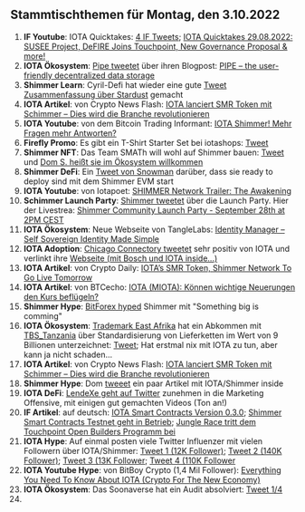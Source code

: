 ## Stammtischthemen für Montag, den 3.10.2022

1. **IF Youtube**: IOTA Quicktakes: [4 IF Tweets](https://twitter.com/iota/status/1574323033430544387?s=20&t=u1GN9rGt8FYrel5jz68mRA); [IOTA Quicktakes 29.08.2022: SUSEE Project, DeFIRE Joins Touchpoint, New Governance Proposal & more!](https://www.youtube.com/watch?v=mUlFg7h1V80)
2. **IOTA Ökosystem**: [Pipe tweetet](https://twitter.com/PIPE_DATA/status/1574414923752476676?s=20&t=u1GN9rGt8FYrel5jz68mRA) über ihren Blogpost: [PIPE – the user-friendly decentralized data storage](https://tanglehub.eu/pipe-pipe-the-user-friendly-decentralized-data-storage/)
3. **Shimmer Learn**: Cyril-Defi hat wieder eine gute [Tweet Zusammenfassung über Stardust](https://twitter.com/cyrilXBT/status/1574458832780132352?s=20&t=u1GN9rGt8FYrel5jz68mRA) gemacht
4. **IOTA Artikel**: von Crypto News Flash: [IOTA lanciert SMR Token mit Schimmer – Dies wird die Branche revolutionieren](https://www.crypto-news-flash.com/de/iota-startet-smr-token-mit-shimmer-kurs-steigt-bereits/)
5. **IOTA Youtube**: von dem Bitcoin Trading Informant: [IOTA Shimmer! Mehr Fragen mehr Antworten?](https://www.youtube.com/watch?v=b2KWAl9yekM)
6. **Firefly Promo**: Es gibt ein T-Shirt Starter Set bei iotashops: [Tweet](https://twitter.com/iotashop/status/1574658018360295424?s=20&t=u1GN9rGt8FYrel5jz68mRA)
7. **Shimmer NFT**: Das Team SMATh will wohl auf Shimmer bauen: [Tweet](https://twitter.com/TeamSMATh/status/1574505445686902852?s=20&t=u1GN9rGt8FYrel5jz68mRA) und [Dom S. heißt sie im Ökosystem willkommen](https://twitter.com/DomSchiener/status/1574646642774769665?s=20&t=u1GN9rGt8FYrel5jz68mRA)
8. **Shimmer DeFi**: Ein [Tweet von Snowman](https://twitter.com/SnowMan_Finance/status/1574620877144338432?s=20&t=u1GN9rGt8FYrel5jz68mRA) darüber, dass sie ready to deploy sind mit dem Shimmer EVM start
9. **IOTA Youtube**: von Iotapoet: [SHIMMER Network Trailer: The Awakening](https://www.youtube.com/watch?v=EoVu3OFS7Vg)
10. **Schimmer Launch Party**: [Shimmer tweetet](https://twitter.com/shimmernet/status/1574778399163387905?s=20&t=zrn6lxHJUw2wd3JZP4xd1A) über die Launch Party. Hier der Livestrea: [Shimmer Community Launch Party - September 28th at 2PM CEST](https://www.youtube.com/watch?v=MgznoGFPhA8)
11. **IOTA Ökosystem**: Neue Webseite von TangleLabs: [Identity Manager – Self Sovereign Identity Made Simple](https://tanglelabs.io/identity-manager-self-sovereign-identity-made-simple/)
12. **IOTA Adoption**: [Chicago Connectory tweetet](https://twitter.com/connectory/status/1574520696054636545?s=20&t=4Vffzomwlmby9_vugusiOw) sehr positiv von IOTA und verlinkt ihre [Webseite (mit Bosch und IOTA inside...)](https://chicagoconnectory.com/community-iot-experience/)
13. **IOTA Artikel**: von Crypto Daily: [IOTA’s SMR Token, Shimmer Network To Go Live Tomorrow](https://cryptodaily.co.uk/2022/09/iota-s-smr-token-shimmer-network-to-go-live-tomorrow)
14. **IOTA Artikel**: von BTCecho: [IOTA (MIOTA): Können wichtige Neuerungen den Kurs beflügeln?](https://www.btc-echo.de/news/iota-miota-koennen-wichtige-neuerungen-den-kurs-befluegeln-151446/)
15. **Shimmer Hype**: [BitForex hyped](https://twitter.com/bitforexcom/status/1574675578510184448?s=20&t=Bd3M7Y_vECVg7Vv5JqGdUg) Shimmer mit "Something big is comming"
16. **IOTA Ökosystem**: [Trademark East Afrika](https://twitter.com/TradeMarkEastA) hat ein Abkommen mit [TBS_Tanzania](https://twitter.com/TBS_Tanzania) über Standardisierung von Lieferketten im Wert von 9 Billionen unterzeichnet: [Tweet](https://twitter.com/TradeMarkEastA/status/1574336544542019584?s=20&t=drdSxfzUYmiKxXl9B__tHA); Hat erstmal nix mit IOTA zu tun, aber kann ja nicht schaden...
17. **IOTA Artikel**: von Crypto News Flash: [IOTA lanciert SMR Token mit Schimmer – Dies wird die Branche revolutionieren](https://www.crypto-news-flash.com/de/iota-startet-smr-token-mit-shimmer-kurs-steigt-bereits/)
18. **Shimmer Hype**: Dom [tweeet](https://twitter.com/DomSchiener/status/1574756674363080704?s=20&t=u1GN9rGt8FYrel5jz68mRA) ein paar Artikel mit IOTA/Shimmer inside
19. **IOTA DeFi**: [LendeXe geht auf Twitter](https://twitter.com/LendeXeFinance) zunehmen in die Marketing Offensive, mit einigen gut gemachten Videos (Ton an!)
20. **IF Artikel**: auf deutsch: [IOTA Smart Contracts Version 0.3.0](https://iota-kurs.de/iota-smart-contracts-version-0-3-0/); [Shimmer Smart Contracts Testnet geht in Betrieb](https://iota-kurs.de/shimmer-smart-contracts-testnet-geht-in-betrieb/); [Jungle Race tritt dem Touchpoint Open Builders Programm bei](https://iota-kurs.de/jungle-race-tritt-dem-touchpoint-open-builders-programm-bei/)
21. **IOTA Hype**: Auf einmal posten viele Twitter Influenzer mit vielen Followern über IOTA/Shimmer: [Tweet 1 (12K Follower)](https://twitter.com/coinesper/status/1574829941283328008?s=20&t=7oKAl3oVLAII131nnGEUeg); [Tweet 2 (140K Follower)](https://twitter.com/machinelearnflx/status/1574644875747811330?s=20&t=7oKAl3oVLAII131nnGEUeg); [Tweet 3 (13K Follower](https://twitter.com/ihub_crypto/status/1574826172491468800?s=20&t=7oKAl3oVLAII131nnGEUeg); [Tweet 4 (110K Follower](https://twitter.com/TheDustyBC/status/1574830311380201477?s=20&t=7oKAl3oVLAII131nnGEUeg)
22. **IOTA Youtube Hype**: von BitBoy Crypto (1,4 Mil Follower): [Everything You Need To Know About IOTA (Crypto For The New Economy)](https://twitter.com/TheDustyBC/status/1574830311380201477?s=20&t=7oKAl3oVLAII131nnGEUeg)
23. **IOTA Ökosystem**: Das Soonaverse hat ein Audit absolviert: [Tweet 1/4](https://twitter.com/soon_labs/status/1574824816305004544)
24. 




